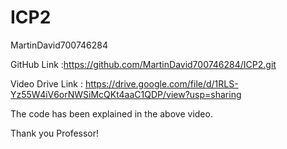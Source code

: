 # ICP2

MartinDavid700746284

GitHub Link :https://github.com/MartinDavid700746284/ICP2.git

Video Drive Link : https://drive.google.com/file/d/1RLS-Yz55W4iV6orNWSiMcQKt4aaC1QDP/view?usp=sharing

The code has been explained in the above video. 

Thank you Professor!

